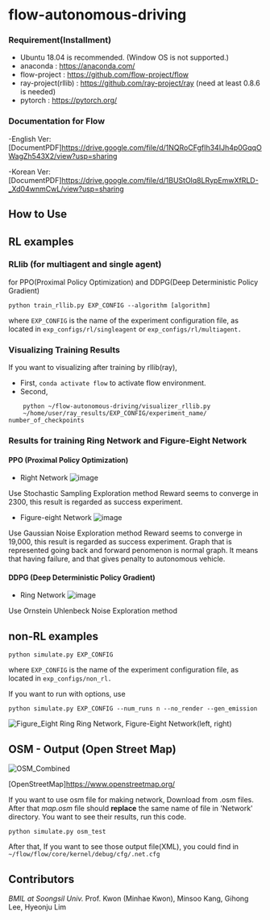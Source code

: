 # flow-autonomous-driving

### Requirement(Installment)
- Ubuntu 18.04 is recommended. (Window OS is not supported.)
- anaconda : https://anaconda.com/
- flow-project : https://github.com/flow-project/flow
- ray-project(rllib) : https://github.com/ray-project/ray (need at least 0.8.6 is needed)
- pytorch : https://pytorch.org/

### Documentation for Flow
-English Ver: [DocumentPDF]https://drive.google.com/file/d/1NQRoCFgfIh34IJh4p0GqqOWagZh543X2/view?usp=sharing

-Korean Ver: [DocumentPDF]https://drive.google.com/file/d/1BUStOlq8LRypEmwXfRLD-_Xd04wnmCwL/view?usp=sharing

## How to Use

## RL examples
### RLlib (for multiagent and single agent)

for PPO(Proximal Policy Optimization) and DDPG(Deep Deterministic Policy Gradient)
```shell script
python train_rllib.py EXP_CONFIG --algorithm [algorithm]
```

where `EXP_CONFIG` is the name of the experiment configuration file, as located in `exp_configs/rl/singleagent` or `exp_configs/rl/multiagent.`
### Visualizing Training Results
If you want to visualizing after training by rllib(ray), 
- First, ```conda activate flow``` to activate flow environment.
- Second,
```shell script
    python ~/flow-autonomous-driving/visualizer_rllib.py 
    ~/home/user/ray_results/EXP_CONFIG/experiment_name/ number_of_checkpoints
```
### Results for training Ring Network and Figure-Eight Network
#### PPO (Proximal Policy Optimization)
- Right Network
![image](https://user-images.githubusercontent.com/59332148/91409511-78e5b780-e880-11ea-8d57-6f1d3008694a.png)

 Use Stochastic Sampling Exploration method
 Reward seems to converge in 2300, this result is regarded as success experiment.
- Figure-eight Network
![image](https://user-images.githubusercontent.com/59332148/91409219-1ab8d480-e880-11ea-8331-7eabc58afef2.png)

 Use Gaussian Noise Exploration method
 Reward seems to converge in 19,000, this result is regarded as success experiment.
 Graph that is represented going back and forward penomenon is normal graph.
 It means that having failure, and that gives penalty to autonomous vehicle.
#### DDPG (Deep Deterministic Policy Gradient)
- Ring Network
![image](https://user-images.githubusercontent.com/59332148/91408962-b0079900-e87f-11ea-95b3-020a5809e746.png)
 
 Use Ornstein Uhlenbeck Noise Exploration method


## non-RL examples

```shell script
python simulate.py EXP_CONFIG
```

where `EXP_CONFIG` is the name of the experiment configuration file, as located in `exp_configs/non_rl.`

If you want to run with options, use
```shell script
python simulate.py EXP_CONFIG --num_runs n --no_render --gen_emission
```
![Figure_Eight Ring](https://user-images.githubusercontent.com/59332148/91126855-f1f9d900-e6df-11ea-96ec-b3a5ee49b917.png)
    Ring Network, Figure-Eight Network(left, right)
## OSM - Output (Open Street Map)
![OSM_Combined](https://user-images.githubusercontent.com/59332148/91114406-ccaaa200-e6c2-11ea-932b-cfc2f18a6669.png)

[OpenStreetMap]https://www.openstreetmap.org/ 

If you want to use osm file for making network, Download from .osm files. After that _map.osm_ file should **replace** the same name of file in 'Network' directory.
You want to see their results, run this code.

```shell script
python simulate.py osm_test
```

After that, If you want to see those output file(XML), you could find in `~/flow/flow/core/kernel/debug/cfg/.net.cfg`



## Contributors
_BMIL at Soongsil Univ._
Prof. Kwon (Minhae Kwon), 
Minsoo Kang, 
Gihong Lee, 
Hyeonju Lim
